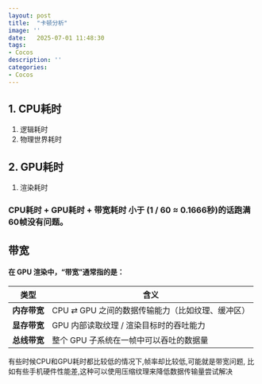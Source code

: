 ```yaml
---
layout: post
title:  "卡顿分析"
image: ''
date:   2025-07-01 11:48:30
tags:
- Cocos
description: ''
categories: 
- Cocos
---
```

## 1. CPU耗时
1. 逻辑耗时
2. 物理世界耗时
## 2. GPU耗时
1. 渲染耗时

### CPU耗时 + GPU耗时 + 带宽耗时 小于 (1 / 60 ≈ 0.1666秒)的话跑满60帧没有问题。
## 带宽
#### 在 GPU 渲染中，“带宽”通常指的是：

| 类型       | 含义                            |
| -------- | ----------------------------- |
| **内存带宽** | CPU ⇄ GPU 之间的数据传输能力（比如纹理、缓冲区） |
| **显存带宽** | GPU 内部读取纹理 / 渲染目标时的吞吐能力       |
| **总线带宽** | 整个 GPU 子系统在一帧中可以吞吐的数据量        |
有些时候CPU和GPU耗时都比较低的情况下,帧率却比较低,可能就是带宽问题,
比如有些手机硬件性能差,这种可以使用压缩纹理来降低数据传输量尝试解决